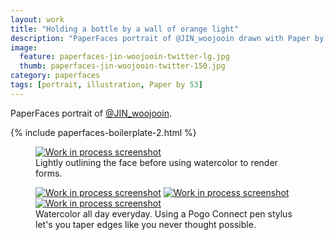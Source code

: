 ```yaml
---
layout: work
title: "Holding a bottle by a wall of orange light"
description: "PaperFaces portrait of @JIN_woojooin drawn with Paper by 53 on an iPad."
image: 
  feature: paperfaces-jin-woojooin-twitter-lg.jpg
  thumb: paperfaces-jin-woojooin-twitter-150.jpg
category: paperfaces
tags: [portrait, illustration, Paper by 53]
---
```


PaperFaces portrait of [@JIN_woojooin](http://twitter.com/JIN_woojooin).

{% include paperfaces-boilerplate-2.html %}

<figure>
	<a href="{{ site.url }}/images/paperfaces-jin-woojooin-process-1-lg.jpg"><img src="{{ site.url }}/images/paperfaces-jin-woojooin-process-1-600.jpg" alt="Work in process screenshot"></a>
	<figcaption>Lightly outlining the face before using watercolor to render forms.</figcaption>
</figure>

<figure class="third">
	<a href="{{ site.url }}/images/paperfaces-jin-woojooin-process-2-lg.jpg"><img src="{{ site.url }}/images/paperfaces-jin-woojooin-process-2-600.jpg" alt="Work in process screenshot"></a>
	<a href="{{ site.url }}/images/paperfaces-jin-woojooin-process-3-lg.jpg"><img src="{{ site.url }}/images/paperfaces-jin-woojooin-process-3-600.jpg" alt="Work in process screenshot"></a>
	<a href="{{ site.url }}/images/paperfaces-jin-woojooin-process-4-lg.jpg"><img src="{{ site.url }}/images/paperfaces-jin-woojooin-process-4-600.jpg" alt="Work in process screenshot"></a>
	<figcaption>Watercolor all day everyday. Using a Pogo Connect pen stylus let's you taper edges like you never thought possible.</figcaption>
</figure>